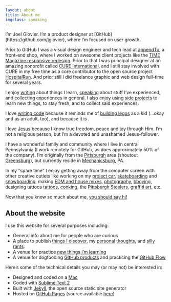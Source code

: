 ```yaml
---
layout: about
title: About me
imgclass: speaking
---
```


<p class="lead" markdown="1">I’m Joel Glovier. I’m a product designer at [GitHub](https://github.com/jglovier), where I’m focused on user growth.</p>

Prior to GitHub I was a visual design engineer and tech lead at [appendTo](http://appendto.com/), a front-end shop, where I worked on awesome client projects like the [TIME Magazine responsive redesign](http://appendto.com/case-study/responsive-design-time-com). Prior to that I was principal designer at an amazing nonprofit called [CURE International](http://cure.org/), and I still stay involved with CURE in my free time as a core contributor to the open source project [HospitalRun](http://hospitalrun.io/). And prior still I did freelance graphic and web design full-time for several years. <!---<a href="#background" class="more-link">[read more about my background]</a>-->

I enjoy [writing](/writing/) about things I learn, [speaking](https://lanyrd.com/profile/jglovier/) about stuff I’ve experienced, and collecting experiences in general. I also enjoy using [side projects](http://www.devte.es/) to learn new things, to stay fresh, and to collect said experiences. <!---<a href="#side-projects" class="more-link">[read more about my side projects]</a>-->

I love [writing code](https://github.com/jglovier?tab=repositories) because it reminds me of [building legos](http://instagram.com/p/im-9nUtaD_/) as a kid (...okay and as an adult, too), and because it is . <!---<a href="#things-i-love" class="more-link">[read more about things I love]</a>-->

I love [Jesus](http://joelglovier.com/writing/brokenness-and-restoration/) because I know true freedom, peace and joy through Him. I’m not a religious person, but I’m a devoted and unashamed Jesus-follower. <!---<a href="/good-news" class="more-link">[read more about why I love Jesus]</a>-->

I have a wonderful family and community where I live in central Pennsylvania (I work remotely for GitHub, as does approximately 50% of the company). I’m originally from the [Pittsburgh](http://en.wikipedia.org/wiki/Pittsburgh) area (shoutout [Greensburg](http://en.wikipedia.org/wiki/Greensburg,_Pennsylvania)), but currently reside in [Mechanicsburg](http://en.wikipedia.org/wiki/Mechanicsburg,_Pennsylvania), PA.

In my "spare time" I enjoy getting away from the computer screen with other creative outlets like working on my [project car](https://github.com/jglovier/project-car), [skateboarding](/post-images/kgrind.jpg) and [snowboarding](/post-images/boyceparkrail.jpg), making [EDM and house mixes](https://soundcloud.com/joelglovier), [photography](http://www.flickr.com/photos/jglovier/), [bboying](/post-images/bboy-jag.jpg), designing tattoos [tattoos](http://instagram.com/p/LHhfW/), [cooking](http://joelglovier.com/writing/food/), the [Pittsburgh Steelers](http://www.steelers.com/), [graffiti art](http://www.youtube.com/watch?v=Pv-Do30-P8A), etc.

Now that you know so much about me, [you should say hi!](http://twitter.com/home?status=@jglovier%20Hi%20Joel!)

## About the website

I use this website for several purposes including:

- General info about me for people who are curious
- A place to publish [things I discover](/writing/code/), my [personal](/writing/faith/) [thoughts](/writing/life/), and [silly](/writing/marketing/) [rants](/writing/business/).
- A venue for practice [new things I’m learning](https://github.com/jglovier/jglovier.github.io/pull/25)
- A venue for dogfooding [GitHub products](http://joelglovier.com/redesigning-and-rebuilding/) and practicing the [GitHub Flow](https://github.com/blog/1557-github-flow-in-the-browser)

Here’s some of the technical details you may (or may not) be interested in:

- Designed and coded on a [Mac](http://www.apple.com/macbook-pro/features-retina/)
- Coded with [Sublime Text 2](http://www.sublimetext.com/2)
- Built with [Jekyll](http://jekyllrb.com/), the open source static site generator
- Hosted on [GitHub Pages](http://pages.github.com/) (source available [here](https://github.com/jglovier/jglovier.github.io))


